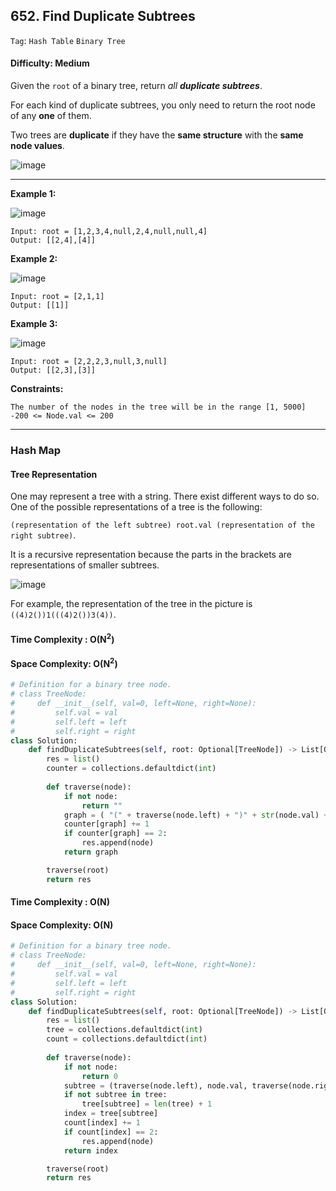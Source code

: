## 652. Find Duplicate Subtrees

```Tag```: ```Hash Table``` ```Binary Tree```

#### Difficulty: Medium

Given the ```root``` of a binary tree, return _all __duplicate subtrees___.

For each kind of duplicate subtrees, you only need to return the root node of any __one__ of them.

Two trees are __duplicate__ if they have the __same structure__ with the __same node values__.

![image](https://user-images.githubusercontent.com/35042430/213800868-d651a08a-834b-4109-9db3-16c185e116af.png)

---

__Example 1:__

![image](https://assets.leetcode.com/uploads/2020/08/16/e1.jpg)
```
Input: root = [1,2,3,4,null,2,4,null,null,4]
Output: [[2,4],[4]]
```

__Example 2:__

![image](https://assets.leetcode.com/uploads/2020/08/16/e2.jpg)
```
Input: root = [2,1,1]
Output: [[1]]
```

__Example 3:__

![image](https://assets.leetcode.com/uploads/2020/08/16/e33.jpg)
```
Input: root = [2,2,2,3,null,3,null]
Output: [[2,3],[3]]
```

__Constraints:__
```
The number of the nodes in the tree will be in the range [1, 5000]
-200 <= Node.val <= 200
```

---

### Hash Map

#### Tree Representation

One may represent a tree with a string. There exist different ways to do so. One of the possible representations of a tree is the following:

  ```(representation of the left subtree) root.val (representation of the right subtree)```. 

It is a recursive representation because the parts in the brackets are representations of smaller subtrees.

![image](https://leetcode.com/problems/find-duplicate-subtrees/solutions/3011042/Figures/652/652_example_1.jpg)

For example, the representation of the tree in the picture is ```((4)2())1(((4)2())3(4))```.

#### Time Complexity : O(N<sup>2</sup>)
#### Space Complexity: O(N<sup>2</sup>)

```Python
# Definition for a binary tree node.
# class TreeNode:
#     def __init__(self, val=0, left=None, right=None):
#         self.val = val
#         self.left = left
#         self.right = right
class Solution:
    def findDuplicateSubtrees(self, root: Optional[TreeNode]) -> List[Optional[TreeNode]]:
        res = list()
        counter = collections.defaultdict(int)
        
        def traverse(node):
            if not node:
                return ""
            graph = ( "(" + traverse(node.left) + ")" + str(node.val) + "(" + traverse(node.right) + ")" )
            counter[graph] += 1
            if counter[graph] == 2:
                res.append(node)
            return graph

        traverse(root)
        return res
```

#### Time Complexity : O(N)
#### Space Complexity: O(N)

```Python
# Definition for a binary tree node.
# class TreeNode:
#     def __init__(self, val=0, left=None, right=None):
#         self.val = val
#         self.left = left
#         self.right = right
class Solution:
    def findDuplicateSubtrees(self, root: Optional[TreeNode]) -> List[Optional[TreeNode]]:
        res = list()
        tree = collections.defaultdict(int)
        count = collections.defaultdict(int)
        
        def traverse(node):
            if not node:
                return 0
            subtree = (traverse(node.left), node.val, traverse(node.right))
            if not subtree in tree:
                tree[subtree] = len(tree) + 1
            index = tree[subtree]
            count[index] += 1
            if count[index] == 2:
                res.append(node)
            return index

        traverse(root)
        return res
```
